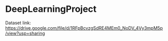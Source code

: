 # DeepLearningProject
Dataset link: https://drive.google.com/file/d/1RFpBcvzgSdRE4MEm0_NoDV_4Vy3mpM5p/view?usp=sharing
